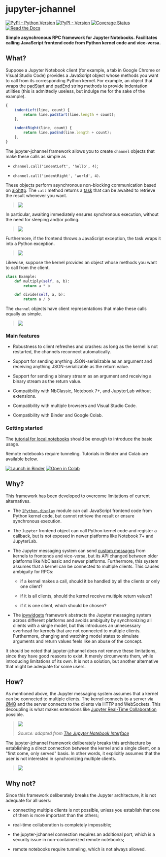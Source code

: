 jupyter-jchannel
================

[![PyPI - Python Version](https://img.shields.io/pypi/pyversions/jupyter-jchannel)](https://devguide.python.org/versions/)
[![PyPI - Version](https://img.shields.io/pypi/v/jupyter-jchannel)](https://pypi.org/project/jupyter-jchannel/)
[![Coverage Status](https://coveralls.io/repos/github/hashiprobr/jupyter-jchannel/badge.svg)](https://coveralls.io/github/hashiprobr/jupyter-jchannel)
[![Read the Docs](https://readthedocs.org/projects/jupyter-jchannel/badge/)](http://jupyter-jchannel.readthedocs.io)

**Simple asynchronous RPC framework for Jupyter Notebooks. Facilitates calling
JavaScript frontend code from Python kernel code and vice-versa.**


What?
-----

Suppose a Jupyter Notebook client (for example, a tab in Google Chrome or Visual
Studio Code) provides a JavaScript object whose methods you want to call from
its corresponding Python kernel. For example, an object that wraps the
[padStart](https://developer.mozilla.org/docs/Web/JavaScript/Reference/Global_Objects/String/padStart)
and
[padEnd](https://developer.mozilla.org/docs/Web/JavaScript/Reference/Global_Objects/String/padEnd)
string methods to provide indentation utilities (this is admittedly useless, but
indulge me for the sake of the example).

``` js
{
    indentLeft(line, count) {
        return line.padStart(line.length + count);
    },

    indentRight(line, count) {
        return line.padEnd(line.length + count);
    },
}
```

The jupyter-jchannel framework allows you to create `channel` objects that make
these calls as simple as

* `channel.call('indentLeft', 'hello', 4)`;

* `channel.call('indentRight', 'world', 4)`.

These objects perform asynchronous non-blocking communication based on
[aiohttp](https://github.com/aio-libs/aiohttp). The `call` method returns a
[task](https://docs.python.org/3/library/asyncio-task.html#asyncio.Task) that
can be awaited to retrieve the result whenever you want.

> ![](docs/source/img/notebook_capture_1.png)

In particular, awaiting immediately ensures synchronous execution, without the
need for sleeping and/or polling.

> ![](docs/source/img/notebook_capture_2.png)

Furthermore, if the frontend throws a JavaScript exception, the task wraps it
into a Python exception.

> ![](docs/source/img/notebook_capture_3.png)

Likewise, suppose the kernel provides an object whose methods you want to call
from the client.

``` py
class Example:
    def multiply(self, a, b):
        return a * b

    def divide(self, a, b):
        return a / b
```

The `channel` objects have client representations that make these calls equally
as simple.

> ![](docs/source/img/console_capture.png)

### Main features

* Robustness to client refreshes and crashes: as long as the kernel is not
  restarted, the channels reconnect automatically.

* Support for sending anything JSON-serializable as an argument and receiving
  anything JSON-serializable as the return value.

* Support for sending a binary stream as an argument and receiving a binary
  stream as the return value.

* Compatibility with NbClassic, Notebook 7+, and JupyterLab without extensions.

* Compatibility with multiple browsers and Visual Studio Code.

* Compatibility with Binder and Google Colab.

### Getting started

The [tutorial for local
notebooks](https://github.com/hashiprobr/jupyter-jchannel/blob/main/examples/local-kernel.ipynb)
should be enough to introduce the basic usage.

Remote notebooks require tunneling. Tutorials in Binder and Colab are available
below.

[![Launch in Binder](https://mybinder.org/badge_logo.svg)](https://mybinder.org/v2/gh/hashiprobr/jupyter-jchannel/main?labpath=examples%2Fremote-binder.ipynb)
[![Open in Colab](https://colab.research.google.com/assets/colab-badge.svg)](https://colab.research.google.com/github/hashiprobr/jupyter-jchannel/blob/master/examples/remote-colab.ipynb)


Why?
----

This framework has been developed to overcome limitations of current
alternatives.

* The
  [`IPython.display`](https://ipython.readthedocs.io/en/stable/api/generated/IPython.display.html#module-IPython.display)
  module can call JavaScript frontend code from Python kernel code, but cannot
  retrieve the result or ensure synchronous execution.

* The `Jupyter` frontend object can call Python kernel code and register a
  callback, but is not exposed in newer platforms like Notebook 7+ and
  JupyterLab.

* The Jupyter messaging system can send [custom
  messages](https://jupyter-client.readthedocs.io/en/latest/messaging.html#custom-messages)
  from kernels to frontends and vice-versa, but its API changed between older
  platforms like NbClassic and newer platforms. Furthermore, this system assumes
  that a kernel can be connected to multiple clients. This causes ambiguity for
  RPCs:

  + if a kernel makes a call, should it be handled by all the clients or only
    one client?

  + if it is all clients, should the kernel receive multiple return values?

  + if it is one client, which should be chosen?

* The [ipywidgets](https://github.com/jupyter-widgets/ipywidgets) framework
  abstracts the Jupyter messaging system across different platforms and avoids
  ambiguity by synchronizing all clients with a single model, but this
  introduces an unnecessary overhead for kernels that are not connected to
  multiple clients. Furthermore, changing and watching model states to simulate
  arguments and return values feels like an abuse of the concept.

It should be noted that jupyter-jchannel does not remove these limitations,
since they have good reasons to exist. It merely circumvents them, while
introducing limitations of its own. It is not a solution, but another
alternative that might be adequate for some users.


How?
----

As mentioned above, the Jupyter messaging system assumes that a kernel can be
connected to multiple clients. The kernel connects to a server via
[ØMQ](https://zeromq.org/) and the server connects to the clients via HTTP and
WebSockets. This decoupling is what makes extensions like [Jupyter Real-Time
Collaboration](https://github.com/jupyterlab/jupyter-collaboration) possible.

> ![](docs/source/img/notebook_components_2.drawio.png)
>
> *Source: adapted from [The Jupyter Notebook Interface](https://docs.jupyter.org/en/latest/projects/architecture/content-architecture.html#the-jupyter-notebook-interface)*

The jupyter-jchannel framework deliberately breaks this architecture by
establishing a direct connection between the kernel and a single client, on a
"first come, only served" basis. In other words, it explicitly assumes that the
user is not interested in synchronizing multiple clients.

> ![](docs/source/img/notebook_components_3.drawio.png)


Why not?
--------

Since this framework deliberately breaks the Jupyter architecture, it is not
adequate for all users:

* connecting multiple clients is not possible, unless you establish that one of
  them is more important than the others;

* real-time collaboration is completely impossible;

* the jupyter-jchannel connection requires an additional port, which is a
  security issue in non-containerized remote notebooks;

* remote notebooks require tunneling, which is not always allowed.
